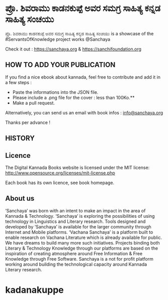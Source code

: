 # ಪ್ರೊ. ಶಿವರಾಮು ಕಾಡನಕುಪ್ಪೆ ಅವರ ಸಮಗ್ರ ಸಾಹಿತ್ಯ ಕನ್ನಡ ಸಾಹಿತ್ಯ ಸಂಚಯು

ಪ್ರೊ. ಶಿವರಾಮು ಕಾಡನಕುಪ್ಪೆ ಅವರ ಸಮಗ್ರ ಸಾಹಿತ್ಯ ಕನ್ನಡ ಸಾಹಿತ್ಯ ಸಂಚಯು is a showcase of the #ServantsOfKnowledge project works @Sanchaya

Check it out : https://sanchaya.org & https://sanchifoundation.org

## HOW TO ADD YOUR PUBLICATION

If you find a nice ebook about kannada, feel free to contribute and add it in a few steps :

- Paste the informations into the JSON file.
- Please include a .png file for the cover : less than 100Ko.**
- Make a pull request.

Alternatively, you can send us an email with book infos : info@sanchaya.org

Thanks per advance !

## HISTORY


## Licence

The Digital Kannada Books website is licensed under the MIT license: http://www.opensource.org/licenses/mit-license.php

Each book has its own licence, see book homepage.

## About us
‘Sanchaya’ was born with an intent to make an impact in the area of Kannada & Technology. ‘Sanchaya’ is exploring the possibilities of using technology in Linguistics and Literary research. Tools designed and developed by ‘Sanchaya’ is available for the larger community through Internet and Mobile platforms. ‘Vachana Sanchaya’ is a platform built to enable research on Vachana Literature which is already available for public. We have dreams to build many more such initiatives. Projects binding both Literary & Technology Knowledge through our platforms are based on the inspiration of creating atmosphere around Free Information & Free Knowledge through Free Software. Sanchaya is a not for profit platform working around building the technological capacity around Kannada Literary research.
# kadanakuppe
